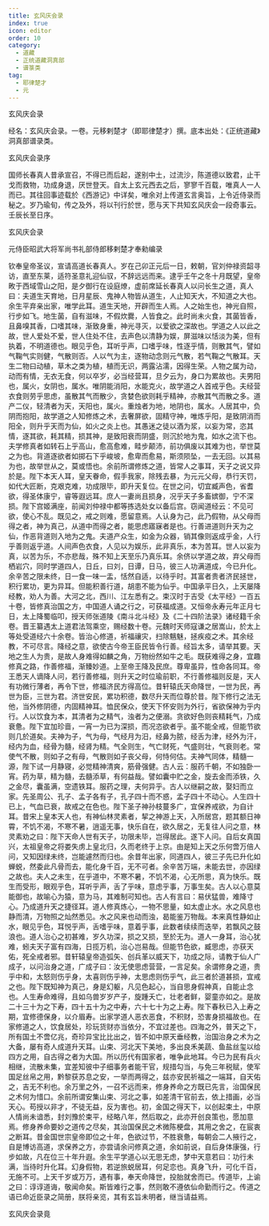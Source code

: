 ```yaml
---
title: 玄风庆会录
index: true
icon: editor
order: 10
category:
  - 道藏
  - 正统道藏洞真部
  - 谱箓类
tag:
  - 耶律楚才
  - 元
---
```


玄风庆会录  

经名：玄风庆会录。一卷。元移剌楚才（即耶律楚才）撰。底本出处：《正统道藏》洞真部谱录类。  

玄风庆会录序  

国师长春真人昔承宣召，不得已而后起，遂别中土，过流沙，陈道德以致君，止干戈而救物，功成身退，厌世登天。自太上玄元西去之后，寥寥千百载，唯真人一人而已。其往回事迹载於《西游记》中详矣，唯余对上传道玄言奥旨，上令近侍录而秘之。岁乃瑜旬，传之及外，将以刊行於世，愿与天下共知玄风庆会一段奇事云。壬辰长至日序。  

玄风庆会录  

元侍臣昭武大将军尚书礼部侍郎移剌楚才奉勑编录  

钦奉皇帝圣议，宣请高道长春真人。岁在己卯正元后一日，敕朝，官刘仲禄资韶寻访，直至东莱，适符圣意礼迎仙驭，不辞远远而来。逮乎壬午之冬十月既望，皇帝畋于西域雪山之阳，是夕御行在设庭燎，虚前席延长春真人以问长生之道，真人曰：夫道生天育地，日月星辰、鬼神人物皆从道生，人止知天大，不知道之大也。余生平弃亲出家，唯学此耳。道生天地，开辟而生人焉。人之始生也，神光自照，行步如飞。地生菌，自有滋味，不假炊爨，人皆食之。此时尚未火食，其菌皆香，且鼻嗅其香，口嗜其味，渐致身重，神光寻灭，以爱欲之深故也。学道之人以此之故，世人爱处不爱，世人住处不住，去声色以清静为娱，屏滋味以恬淡为美，但有执着，不明道德也。眼见乎色，耳听乎声，口嗜乎味，性逐乎情，则散其气，譬如气鞠气实则健，气散则否。人以气为主，逐物动念则元气散，若气鞠之气散耳。天生二物曰动植，草木之类为植，植而无识，两露沾濡，因得生荣。人物之属为动，动而有情，无衣无食，何以卒岁，必当经营耳，旦夕云为，身口为累故也。夫男阳也，属火，女阴也，属水。唯阴能消阳，水能克火，故学道之人首戒乎色。夫经营衣食则劳乎思虑，虽散其气而散少，贪婪色欲则耗乎精神，亦散其气而散之多。道产二仪，轻清者为天，天阳也，属火。重烛者为地，地阴也，属水。人居其中，负阴而抱阳，故学道之人知修炼之术，去奢屏欲，固精守神，唯炼乎阳，是致阴消而阳全，则升乎天而为仙，如火之炎上也。其愚迷之徒以酒为浆，以妄为常，恣其情，逐其欲，耗其精，损其神，是致阳衰而阴盛，则沉於地为鬼，如水之流下也。夫学修真者如转石上乎高山，愈高愈难，畦步颠沛，前功俱废以其难为也，举世莫之为也。背道逐欲者如掷石下乎峻坡，愈卑而愈易，斯须陨坠，一去无回。以其易为也，故举世从之，莫或悟也。余前所谓修炼之道，皆常人之事耳，天子之说又异於是。陛下本天人耳，皇天眷命，假手我家，除残去暴，为元元父母，恭行天罚，如代大匠断，克艰克难，功成限毕，即升天复位。在世之问，切宜臧声色，省耆欲，得圣体康宁，睿等遐远耳。庶人一妻尚且损身，况乎天子多畜嫔御，宁不深损。陛下宫姬满座，前闻刘仲禄中都等拣选处女以备后宫。窃闻道经云：不见可欲，使心不乱。既见之，戒之则难，愿留意焉。人认身为己，此乃假物，从父母而得之者，神为真己，从道中而得之者，能思虑寤寐者是也。行善进道则升天为之仙，作恶背道则入地为之鬼。夫道产众生，如金为众器，销其像则返成乎金，人行乎善则返乎道。人间声色衣食，人见以为娱乐，此非真乐，本为苦耳。世人以妄为真，以苦为乐，不亦悲哉，殊不知上天至乐乃真乐耳。余侪以学道之故，弃父母而栖岩穴，同时学道四人，日丘，曰刘，日谭，日马，彼三人功满道成，今已升化。余辛苦之限未终，日一食一味一盂，恬然自适，以待乎时。其富者贵者济民拯世，积行累功，更为异耳。但能积善行道，胡患不能为仙乎。中国承平日久，上天屡降经教，劝人为善。大河之北，西川、江左悉有之。束汉时于吉受《太平经》一百五十卷，皆修真治国之方，中国道人诵之行之，可获福成道。又恒帝永寿元年正月七日，太上降蜀临叩，授天师张道陵《南斗北斗经》及《二十四阶法录》诸经籍千余卷。晋王纂遇太上道君法驾乘空，赐经数十卷。元魏时天师寇谦之居嵩山，於太上等处受道经六十余卷。皆治心修道，祈福禳灾，扫除魑魅，拯疾疫之术。其余经教，不可尽言。降经之意，欲使古今帝王臣民皆令行善。经旨太多，请举其要。天地之生人为贵，是故人身难得如麟之角，万物纷然如牛之毛。既获难得之身，宜趣修真之路，作善修福，渐臻妙道。上至帝王降及民庶。尊卑虽异，性命各同耳。帝王悉天人谪降人问，若行善修福，则升天之时位瑜前职，不行善修福则反是，天人有功微行薄者，再令下世，修福济民方得高位。昔轩辕氏天命降世，一世为民，再世为臣，三世为君。济世安民，累功积德，数尽升天而位尊於昔。陛下修行之法无他，当外修阴德，内固精神耳。恤民保众，使天下怀安则为外行，省欲保神为乎内行。人以饮食为本，其清者为之精气，浊者为之便溺。贪欲好色则丧精耗气，乃成衰惫。陛下宜加珍啬，一宵一为已为深损，而况恣欲者乎。虽不能全戒，但能节欲则几於道矣。夫神为子，气为母，气经月为汨，经鼻为脓，经舌为津，经外为汗，经内为血，经骨为髓，经肾为精。气全则生，气亡财死，气盛则壮，气衰则老。常使气不散，则如子之有母，气散则如子丧父母，何恃何估。夫神气同体，精髓一源，陛下试一月静寝，必觉精神清爽，筋骨强健。古人云：服药千朝，不如独卧一宵。药为草，精为髓，去髓添草，有何益哉。譬如囊中贮之金，旋去金而添铁，久之金尽，囊虽满，空遗铁耳。服药之理，夫何异乎。古人以继嗣之故，娶妇而立家。先圣周公、孔子、孟子各有子，孔子四十而不惑，孟子四十不动心。人生四十已上，气血已衰，故戒之在色也。陛下圣子神孙枝蔓多广，宜保养戒欲，为自计耳。昔宋上皇本天人也，有神仙林灵素者，挈之神游上天，入所居宫，题其额日神霄，不饥不渴，不寒不暑，逍遥无事，快乐自在，欲久居之，无复往人问之意，林灵素劝之曰：陛下天命人世有天子，功限未毕，岂得居此。遂下人问。自后女真国兴，太祖皇帝之将娄失虏上皇北归，久而老终于上京。由是知上天之乐何啻万倍人问，又知因绿未终，岂能遽然而归也。余昔年出家，同道四人，彼三子先已升化如蝉蜕，然委此凡骨而去，能化身千百，无不可者。余辛苦万端，未能去世，亦因绿之故也。夫人之未生，在乎道中，不寒不暑，不饥不渴，心无所思，真为快乐。既生而受形，眼观乎色，耳听乎声，舌了乎味，意虑乎事，万事生矣。古人以心意莫能御也，故喻心为猿，意为马，其难制可知也。古人有言曰：易伏猛兽，难降寸心。乃成道升天之捷径耳。道人修真炼心，一物不思量，如太虚止水。水之风息也静而清，万物照之灿然悉见。水之风来也动而浊，曷能鉴万物哉。本来真性静如止水，眼见乎色，耳悦乎声，舌嗜乎味，意着乎事，此数者续续而迭举，若飘风之鼓浪也。道人治心之初甚难，岁久功深，损之又损，至於无为。道人一身耳，治心犹难，蚓夫天子富有四海，日揽万机，治心岂易哉。但能节色欲，臧思虑，亦获天佑，死全戒者邪。昔轩辕皇帝造弧矢、创兵革以威天下，功成之际，请教于仙人广成子，以问治身之道，广成子曰：汝无使思虑营营，一言足矣。余谓修身之道，贵乎中和，太怒则伤乎身，太喜则伤乎神，太思虑则伤乎气，此三者於道甚损，宜戒之也。陛下既知神为真己，身是幻躯，凡见色起心，当自思身假神真，自能止念也。人生寿命难得，且如乌兽岁岁产子，旋踵夭亡，壮老者鲜，婴童亦如之。是故二十三十为之下寿，四十五十为之中寿，六十七十为之上寿。陛下春秋已入上寿之期，宜修德保身，以介眉寿。出家学道人恶衣恶食，不积财，恐害身损福故也。在家修道之人，饮食居处，珍玩货财亦当依分，不宜过差也。四海之外，普天之下，所有国土不啻亿兆，奇珍异宝比比出之，皆不如中原天垂经教，治国治身之术为之大备，屡有奇人成道升天耳。山束、河北天下美地，多出良禾美蔬、鱼盐丝玺以给四方之用，自古得之者为大国。所以历代有国家者，唯争此地耳。今已为民有兵火相继，流散未集，宜差知彼中子细事务者能干官，规措勾当，与免三年税赋，使军国足丝帛之用，黔黎获苏息之安，一举而两得之，兹亦安民祈福之一端耳，自天佑之，吉无不利也。余万里之外，一召不远而来，修身养命之方既已先言，治国保民之术何为惜口。余前所谓安集山束、河北之事，如差清干官前去，依上措画，必当天心。苟授以非才，不徒无益，反为害也。初，金国之得天下，以创起束土，中原人情尚未谙悉，封刘豫於束平，经略八年，然后取之，此亦开创良策也，愿加意焉。修身养命要妙之道传之尽矣，其治国保民之术微陈梗盘，其用之舍之，在宸衷之断耳。昔金国世宗皇帝即位之十年，色欲过节，不胜衰惫，每朝会二人掖行之，自是博访高道，求保养之方，亦尝请余问修真之道，余如前说，自后身体康强，行步如故，凡在位三十年升遐。余生平学道心以无思无虑，梦中天意若曰：功行未满，当待时升化耳。幻身假物，若逆旅蜕居耳，何足恋也。真身飞升，可化千百，无施不可。上天千岁或万万，遇有事，奉天命降世，投胎就舍而已。传道毕，上谕之曰：谆谆道诲，敬闻命矣。斯皆难行之事，然则敢不遵依仙命勤而行之。传道之语已命近臣录之简册，朕将亲览，其有玄旨未明者，继当请益焉。  

玄风庆会录竟  

